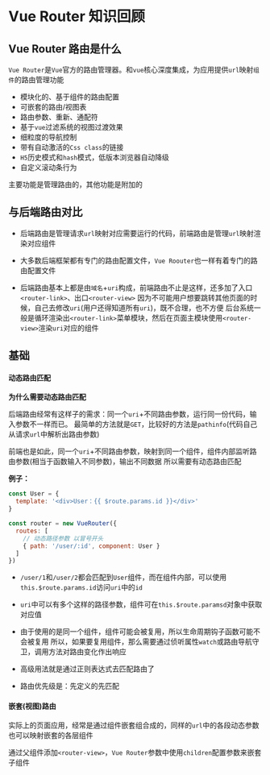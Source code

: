 # Vue Router 知识回顾

## Vue Router 路由是什么

`Vue Router`是`Vue`官方的路由管理器。和`vue`核心深度集成，为应用提供`url`映射`组件`的路由管理功能

* 模块化的、基于组件的路由配置
* 可嵌套的路由/视图表
* 路由参数、重新、通配符
* 基于`vue`过滤系统的视图过渡效果
* 细粒度的导航控制
* 带有自动激活的`Css class`的链接
* `H5`历史模式和`hash`模式，低版本浏览器自动降级
* 自定义滚动条行为

主要功能是管理路由的，其他功能是附加的


## 与后端路由对比

* 后端路由是管理请求`url`映射对应需要运行的代码，前端路由是管理`url`映射渲染对应组件

* 大多数后端框架都有专门的路由配置文件，`Vue Roouter`也一样有着专门的路由配置文件

* 后端路由基本上都是由`域名`+`uri`构成，前端路由不止是这样，还多加了入口`<router-link>`、出口`<router-view>`
因为不可能用户想要跳转其他页面的时候，自己去修改`uri`(用户还得知道所有`uri`)，既不合理，也不方便
后台系统一般是循环渲染出`<router-link>`菜单模块，然后在页面主模块使用`<router-view>`渲染`uri`对应的组件


## 基础

#### 动态路由匹配

**为什么需要动态路由匹配**

后端路由经常有这样子的需求：同一个`uri`+不同路由参数，运行同一份代码，输入参数不一样而已。
最简单的方法就是`GET`，比较好的方法是`pathinfo`(代码自己从请求`url`中解析出路由参数)

前端也是如此，同一个`uri`+不同路由参数，映射到同一个组件，组件内部监听路由参数(相当于函数输入不同参数)，输出不同数据
所以需要有动态路由匹配

**例子：**

```js
const User = {
  template: '<div>User：{{ $route.params.id }}</div>'
}

const router = new VueRouter({
  routes: [
    // 动态路径参数 以冒号开头
    { path: '/user/:id', component: User }
  ]
})
```

* `/user/1`和`/user/2`都会匹配到`User`组件，而在组件内部，可以使用`this.$route.params.id`访问`uri`中的`id`

* `uri`中可以有多个这样的路径参数，组件可在`this.$route.paramsd`对象中获取对应值

* 由于使用的是同一个组件，组件可能会被复用，所以生命周期钩子函数可能不会被复用
所以，如果要复用组件，那么需要通过侦听属性`watch`或路由导航守卫，调用方法对路由变化作出响应

* 高级用法就是通过正则表达式去匹配路由了

* 路由优先级是：先定义的先匹配


#### 嵌套(视图)路由

实际上的页面应用，经常是通过组件嵌套组合成的，同样的`url`中的各段动态参数也可以映射嵌套的各层组件

通过父组件添加`<router-view>`，`Vue Router`参数中使用`children`配置参数来嵌套子组件










